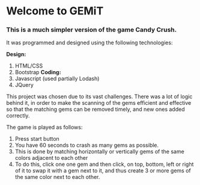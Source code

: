 <h1>Welcome to GEMiT</h1>

<h3>This is a much simpler version of the game Candy Crush.</h3>

It was programmed and designed using the following technologies:

<strong>Design:</strong>
1. HTML/CSS
2. Bootstrap
<strong>Coding:</strong>
1. Javascript (used partially Lodash)
2. JQuery

This project was chosen due to its vast challenges. There was a lot of logic
behind it, in order to make the scanning of the gems efficient and effective
so that the matching gems can be removed timely, and new ones added correctly.

The game is played as follows:
1. Press start button
2. You have 60 seconds to crash as many gems as possible.
3. This is done by matching horizontally or vertically gems of the same colors
 adjacent to each other
4. To do this, click one one gem and then click, on top, bottom, left or right
 of it to swap it with a gem next to it, and thus create 3 or more gems of the
 same color next to each other.
